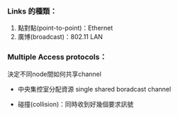 ### Links 的種類：
1. 點對點(point-to-point)：Ethernet
2. 廣博(broadcast)：802.11 LAN


### Multiple Access protocols：
決定不同node間如何共享channel

* 中央集控室分配資源
	single shared boradcast channel

* 碰撞(collision)：同時收到好幾個要求訊號

